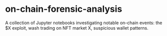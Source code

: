 # on-chain-forensic-analysis
A collection of Jupyter notebooks investigating notable on-chain events: the $X exploit, wash trading on NFT market X, suspicious wallet patterns.

